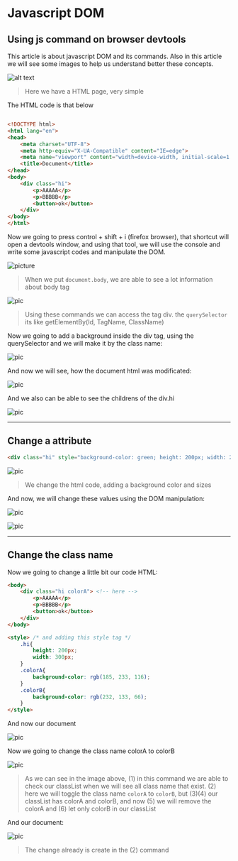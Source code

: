 
# Javascript DOM

## Using js command on browser devtools

This article is about javascript DOM and its commands. Also in this article we will see
some images to help us understand better these concepts.

![alt text](../../static/img/md-img/pic1.png)

> Here we have a HTML page, very simple

The HTML code is that below

```html

<!DOCTYPE html>
<html lang="en">
<head>
    <meta charset="UTF-8">
    <meta http-equiv="X-UA-Compatible" content="IE=edge">
    <meta name="viewport" content="width=device-width, initial-scale=1.0">
    <title>Document</title>
</head>
<body>
    <div class="hi">
        <p>AAAAA</p>
        <p>BBBBB</p>
        <button>ok</button>
    </div>
</body>
</html>

```

Now we going to press control + shift + i (firefox browser), that shortcut will open a devtools window, and using that tool, we will use the console and write some javascript codes and manipulate the DOM.

![picture](../../static/img/md-img/pic2.png)

> When we put `document.body`, we are able to see a lot information about body tag

![pic](../../static/img/md-img/pic3.png)

> Using these commands we can access the tag div. the `querySelector` its like getElementBy(Id, TagName, ClassName)

Now we going to add a background inside the div tag, using the querySelector and we will
make it by the class name:

![pic](../../static/img/md-img/pic4.png)

And now we will see, how the document html was modificated:

![pic](../../static/img/md-img/pic5.png)

And we also can be able to see the childrens of the div.hi 

![pic](../../static/img/md-img/pic6.png)

---

## Change a attribute

```html
<div class="hi" style="background-color: green; height: 200px; width: 200px;" >

```

![pic](../../static/img/md-img/pic7.png)

> We change the html code, adding a background color and sizes

And now, we will change these values using the DOM manipulation:

![pic](../../static/img/md-img/pic8.png)

![pic](../../static/img/md-img/pic9.png)

---

## Change the class name

Now we going to change a little bit our code HTML:

```html
<body>
    <div class="hi colorA"> <!-- here -->
        <p>AAAAA</p>
        <p>BBBBB</p>
        <button>ok</button>
    </div>
</body>

<style> /* and adding this style tag */
    .hi{
        height: 200px;
        width: 300px;
    }
    .colorA{
        background-color: rgb(185, 233, 116);
    }
    .colorB{
        background-color: rgb(232, 133, 66);
    }
</style>

```

And now our document

![pic](../../static/img/md-img/pic10.png)

Now we going to change the class name colorA to colorB

![pic](../../static/img/md-img/pic11.png)

> As we can see in the image above, (1) in this command we are able to check our classList
when we will see all class name that exist. (2) here we will toggle the class name `colorA`
to `colorB`, but (3)(4) our classList has colorA and colorB, and now (5) we will remove the
colorA and (6) let only colorB in our classList

And our document:

![pic](../../static/img/md-img/pic12.png)
> The change already is create in the (2) command